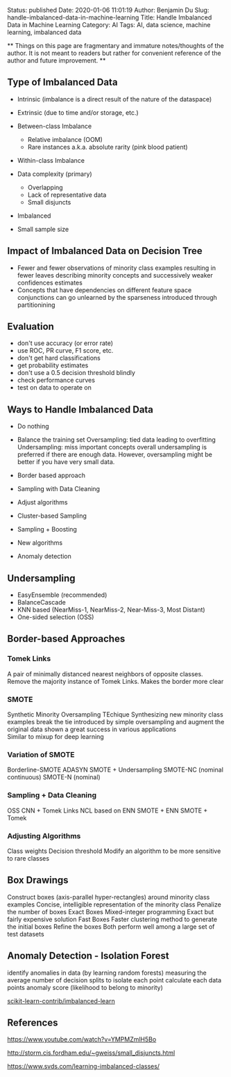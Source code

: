 Status: published
Date: 2020-01-06 11:01:19
Author: Benjamin Du
Slug: handle-imbalanced-data-in-machine-learning
Title: Handle Imbalanced Data in Machine Learning
Category: AI
Tags: AI, data science, machine learning, imbalanced data

**
Things on this page are fragmentary and immature notes/thoughts of the author.
It is not meant to readers but rather for convenient reference of the author and future improvement.
**

## Type of Imbalanced Data

- Intrinsic (imbalance is a direct result of the nature of the dataspace)
- Extrinsic (due to time and/or storage, etc.)



- Between-class Imbalance
	- Relative imbalance (OOM)
	- Rare instances a.k.a. absolute rarity (pink blood patient)
- Within-class Imbalance


- Data complexity (primary)
	- Overlapping
	- Lack of representative data
	- Small disjuncts
- Imbalanced
- Small sample size

## Impact of Imbalanced Data on Decision Tree
- Fewer and fewer observations of minority class examples
	resulting in fewer leaves describing minority concepts and successively weaker confidences estimates
- Concepts that have dependencies on different feature space conjunctions 
	can go unlearned by the sparseness introduced through partitionining

## Evaluation

- don't use accuracy (or error rate)
- use ROC, PR curve, F1 score, etc.
- don't get hard classifications
- get probability estimates
- don't use a 0.5 decision threshold blindly
- check performance curves
- test on data to operate on

## Ways to Handle Imbalanced Data

- Do nothing
- Balance the training set
	Oversampling: tied data leading to overfitting
	Undersampling: miss important concepts 
	overall undersampling is preferred if there are enough data.
	However, oversampling might be better if you have very small data.

- Border based approach
- Sampling with Data Cleaning
- Adjust algorithms
- Cluster-based Sampling
- Sampling + Boosting
- New algorithms
- Anomaly detection


## Undersampling

- EasyEnsemble (recommended)
- BalanceCascade
- KNN based (NearMiss-1, NearMiss-2, Near-Miss-3, Most Distant)
- One-sided selection (OSS)

## Border-based Approaches

### Tomek Links
A pair of minimally distanced nearest neighbors of opposite classes. 
 Remove the majority instance of Tomek Links. 
  Makes the border more clear

### SMOTE
Synthetic Minority Oversampling TEchique
 Synthesizing new minority class examples 
  break the tie introduced by simple oversampling and augment the original data
   shown a great success in various applications  
   Similar to mixup for deep learning
### Variation of SMOTE
Borderline-SMOTE
 ADASYN
  SMOTE + Undersampling
   SMOTE-NC (nominal continuous)
     SMOTE-N (nominal)

### Sampling + Data Cleaning
 OSS
  CNN + Tomek Links
   NCL based on ENN
    SMOTE + ENN 
     SMOTE + Tomek

### Adjusting Algorithms
Class weights
 Decision threshold
  Modify an algorithm to be more sensitive to rare classes

## Box Drawings

Construct boxes (axis-parallel hyper-rectangles) around minority class examples
 Concise, intelligible representation of the minority class
  Penalize the number of boxes
   Exact Boxes
    Mixed-integer programming 
     Exact but fairly expensive solution
      Fast Boxes 
       Faster clustering method to generate the initial boxes
        Refine the boxes
         Both perform well among a large set of test datasets


## Anomaly Detection - Isolation Forest
identify anomalies in data (by learning random forests)
     measuring the average number of decision splits to isolate each point
      calculate each data points anomaly score (likelihood to belong to minority)




[scikit-learn-contrib/imbalanced-learn](https://github.com/scikit-learn-contrib/imbalanced-learn)

## References

https://www.youtube.com/watch?v=YMPMZmlH5Bo

http://storm.cis.fordham.edu/~gweiss/small_disjuncts.html

https://www.svds.com/learning-imbalanced-classes/

